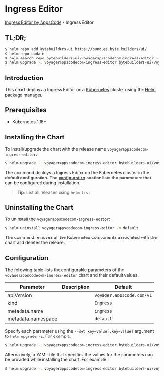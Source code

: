 # Ingress Editor

[Ingress Editor by AppsCode](https://byte.builders) - Ingress Editor

## TL;DR;

```bash
$ helm repo add bytebuilders-ui https://bundles.byte.builders/ui/
$ helm repo update
$ helm search repo bytebuilders-ui/voyagerappscodecom-ingress-editor --version=v0.4.12
$ helm upgrade -i voyagerappscodecom-ingress-editor bytebuilders-ui/voyagerappscodecom-ingress-editor -n default --create-namespace --version=v0.4.12
```

## Introduction

This chart deploys a Ingress Editor on a [Kubernetes](http://kubernetes.io) cluster using the [Helm](https://helm.sh) package manager.

## Prerequisites

- Kubernetes 1.16+

## Installing the Chart

To install/upgrade the chart with the release name `voyagerappscodecom-ingress-editor`:

```bash
$ helm upgrade -i voyagerappscodecom-ingress-editor bytebuilders-ui/voyagerappscodecom-ingress-editor -n default --create-namespace --version=v0.4.12
```

The command deploys a Ingress Editor on the Kubernetes cluster in the default configuration. The [configuration](#configuration) section lists the parameters that can be configured during installation.

> **Tip**: List all releases using `helm list`

## Uninstalling the Chart

To uninstall the `voyagerappscodecom-ingress-editor`:

```bash
$ helm uninstall voyagerappscodecom-ingress-editor -n default
```

The command removes all the Kubernetes components associated with the chart and deletes the release.

## Configuration

The following table lists the configurable parameters of the `voyagerappscodecom-ingress-editor` chart and their default values.

|     Parameter      | Description |               Default                |
|--------------------|-------------|--------------------------------------|
| apiVersion         |             | <code>voyager.appscode.com/v1</code> |
| kind               |             | <code>Ingress</code>                 |
| metadata.name      |             | <code>ingress</code>                 |
| metadata.namespace |             | <code>default</code>                 |


Specify each parameter using the `--set key=value[,key=value]` argument to `helm upgrade -i`. For example:

```bash
$ helm upgrade -i voyagerappscodecom-ingress-editor bytebuilders-ui/voyagerappscodecom-ingress-editor -n default --create-namespace --version=v0.4.12 --set apiVersion=voyager.appscode.com/v1
```

Alternatively, a YAML file that specifies the values for the parameters can be provided while
installing the chart. For example:

```bash
$ helm upgrade -i voyagerappscodecom-ingress-editor bytebuilders-ui/voyagerappscodecom-ingress-editor -n default --create-namespace --version=v0.4.12 --values values.yaml
```
